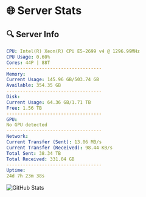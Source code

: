 # 🌐 Server Stats
## 🔍 Server Info
```yaml
CPU: Intel(R) Xeon(R) CPU E5-2699 v4 @ 1296.99MHz
CPU Usage: 0.60%
Cores: 44P | 88T
-----------------------------------
Memory:
Current Usage: 145.96 GB/503.74 GB
Available: 354.35 GB
-----------------------------------
Disk:
Current Usage: 64.36 GB/1.71 TB
Free: 1.56 TB
-----------------------------------
GPU:
No GPU detected
-----------------------------------
Network:
Current Transfer (Sent): 13.06 MB/s
Current Transfer (Received): 98.44 KB/s
Total Sent: 38.34 TB
Total Received: 331.04 GB
-----------------------------------
Uptime:
24d 7h 23m 38s
```
![GitHub Stats](https://img.shields.io/badge/Updated-2025-04-01_04:46:27-blue)